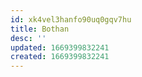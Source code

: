 ```yaml
---
id: xk4vel3hanfo90uq0gqv7hu
title: Bothan
desc: ''
updated: 1669399832241
created: 1669399832241
---
```

